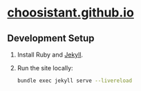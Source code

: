 # [choosistant.github.io](choosistant.github.io)

## Development Setup

1. Install Ruby and [Jekyll](https://jekyllrb.com/docs/).

2. Run the site locally:

    ```bash
    bundle exec jekyll serve --livereload
    ```
